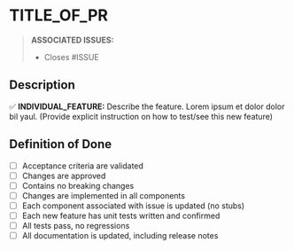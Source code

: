 TITLE_OF_PR
===========

<!-- THIS IS A HINT FOR HOW TO SUCCESSFULLY USE THIS TEMPLATE, -->
<!-- YOU CAN DELETE OR LEAVE IT BECAUSE IT ISN'T GOING TO SHOW UP -->

> **ASSOCIATED ISSUES:**
>
> <!-- WHEN YOU USE A # WHILE EDITING A TEXT BOX ON GITHUB.COM, -->
> <!-- A BOX WILL APPEAR THAT YOU CAN USE TO FIND ISSUES BY THEIR -->
> <!-- DESCRIPTION, USE THIS TO GET THE ISSUES YOU'RE LOOKING FOR -->
>
> <!-- ALSO NOTE THE 'CLOSES' KEYWORD, THIS WILL MAKE IT SO THAT -->
> <!-- WHEN THIS PR IS MERGED, THAT ISSUE WILL BE CLOSED BY THIS PR -->
> 
> - Closes #ISSUE

Description
-----------

<!-- IF YOU WANT TO USE EMOJIS, START BY TYPING : -->
<!-- A BOX WILL APPEAR AND YOU JUST NEED TO CONTINUE TYPING TO -->
<!-- SEARCH FOR THE EMOJI BY ITS NAME -->

<!-- DON'T FORGET TO INCLUDE EXPLICIT INSTRUCTIONS FOR HOW TO RECREATE FEATURE -->

✅ **INDIVIDUAL_FEATURE:** Describe the feature. Lorem ipsum et dolor dolor bil yaul. (Provide explicit instruction on how to test/see this new feature)

Definition of Done
------------------

<!-- THESE ARE CHECKBOXES, * [ ] IS UNCHECKED AND * [x] IS CHECKED -->

* [ ] Acceptance criteria are validated
* [ ] Changes are approved
* [ ] Contains no breaking changes
* [ ] Changes are implemented in all components
* [ ] Each component associated with issue is updated (no stubs)
* [ ] Each new feature has unit tests written and confirmed
* [ ] All tests pass, no regressions
* [ ] All documentation is updated, including release notes
